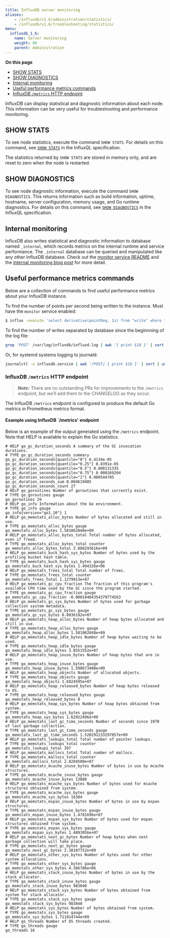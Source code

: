 ```yaml
---
title: InfluxDB server monitoring
aliases:
    - /influxdb/v1.6/administration/statistics/
    - /influxdb/v1.6/troubleshooting/statistics/
menu:
  influxdb_1_6:
    name: Server monitoring
    weight: 80
    parent: Administration
---
```


**On this page**

* [SHOW STATS](#show-stats)
* [SHOW DIAGNOSTICS](#show-diagnostics)
* [Internal monitoring](#internal-monitoring)
* [Useful performance metrics commands](#useful-performance-metrics-commands)
* [InfluxDB `/metrics` HTTP endpoint](#influxdb-metrics-http-endpoint)


InfluxDB can display statistical and diagnostic information about each node.
This information can be very useful for troubleshooting and performance monitoring.

## SHOW STATS

To see node statistics, execute the command `SHOW STATS`.
For details on this command, see [`SHOW STATS`](/influxdb/v1.6/query_language/spec#show-stats) in the InfluxQL specification.

The statistics returned by `SHOW STATS` are stored in memory only, and are reset to zero when the node is restarted.

## SHOW DIAGNOSTICS

To see node diagnostic information, execute the command `SHOW DIAGNOSTICS`.
This returns information such as build information, uptime, hostname, server configuration, memory usage, and Go runtime diagnostics.
For details on this command, see [`SHOW DIAGNOSTICS`](/influxdb/v1.6/query_language/spec#show-diagnostics) in the InfluxQL specification.

## Internal monitoring
InfluxDB also writes statistical and diagnostic information to database named `_internal`, which records metrics on the internal runtime and service performance.
The `_internal` database can be queried and manipulated like any other InfluxDB database.
Check out the [monitor service README](https://github.com/influxdata/influxdb/blob/1.6/monitor/README.md) and the [internal monitoring blog post](https://influxdb.com/blog/2015/09/22/monitoring_internal_show_stats.html) for more detail.

## Useful performance metrics commands

Below are a collection of commands to find useful performance metrics about your InfluxDB instance.

To find the number of points per second being written to the instance. Must have the `monitor` service enabled:
```bash
$ influx -execute 'select derivative(pointReq, 1s) from "write" where time > now() - 5m' -database '_internal' -precision 'rfc3339'
```

To find the number of writes separated by database since the beginnning of the log file:

```bash
grep 'POST' /var/log/influxdb/influxd.log | awk '{ print $10 }' | sort | uniq -c
```

Or, for systemd systems logging to journald:

```bash
journalctl -u influxdb.service | awk '/POST/ { print $10 }' | sort | uniq -c
```

### InfluxDB `/metrics` HTTP endpoint

> ***Note:*** There are no outstanding PRs for improvements to the `/metrics` endpoint, but we’ll add them to the CHANGELOG as they occur.

The InfluxDB `/metrics` endpoint is configured to produce the default Go metrics in Prometheus metrics format.


#### Example using InfluxDB `/metrics' endpoint

Below is an example of the output generated using the `/metrics` endpoint. Note that HELP is available to explain the Go statistics.

```
# HELP go_gc_duration_seconds A summary of the GC invocation durations.
# TYPE go_gc_duration_seconds summary
go_gc_duration_seconds{quantile="0"} 6.4134e-05
go_gc_duration_seconds{quantile="0.25"} 8.8391e-05
go_gc_duration_seconds{quantile="0.5"} 0.000131335
go_gc_duration_seconds{quantile="0.75"} 0.000169204
go_gc_duration_seconds{quantile="1"} 0.000544705
go_gc_duration_seconds_sum 0.004619405
go_gc_duration_seconds_count 27
# HELP go_goroutines Number of goroutines that currently exist.
# TYPE go_goroutines gauge
go_goroutines 29
# HELP go_info Information about the Go environment.
# TYPE go_info gauge
go_info{version="go1.10"} 1
# HELP go_memstats_alloc_bytes Number of bytes allocated and still in use.
# TYPE go_memstats_alloc_bytes gauge
go_memstats_alloc_bytes 1.581062048e+09
# HELP go_memstats_alloc_bytes_total Total number of bytes allocated, even if freed.
# TYPE go_memstats_alloc_bytes_total counter
go_memstats_alloc_bytes_total 2.808293616e+09
# HELP go_memstats_buck_hash_sys_bytes Number of bytes used by the profiling bucket hash table.
# TYPE go_memstats_buck_hash_sys_bytes gauge
go_memstats_buck_hash_sys_bytes 1.494326e+06
# HELP go_memstats_frees_total Total number of frees.
# TYPE go_memstats_frees_total counter
go_memstats_frees_total 1.1279913e+07
# HELP go_memstats_gc_cpu_fraction The fraction of this program's available CPU time used by the GC since the program started.
# TYPE go_memstats_gc_cpu_fraction gauge
go_memstats_gc_cpu_fraction -0.00014404354379774563
# HELP go_memstats_gc_sys_bytes Number of bytes used for garbage collection system metadata.
# TYPE go_memstats_gc_sys_bytes gauge
go_memstats_gc_sys_bytes 6.0936192e+07
# HELP go_memstats_heap_alloc_bytes Number of heap bytes allocated and still in use.
# TYPE go_memstats_heap_alloc_bytes gauge
go_memstats_heap_alloc_bytes 1.581062048e+09
# HELP go_memstats_heap_idle_bytes Number of heap bytes waiting to be used.
# TYPE go_memstats_heap_idle_bytes gauge
go_memstats_heap_idle_bytes 3.8551552e+07
# HELP go_memstats_heap_inuse_bytes Number of heap bytes that are in use.
# TYPE go_memstats_heap_inuse_bytes gauge
go_memstats_heap_inuse_bytes 1.590673408e+09
# HELP go_memstats_heap_objects Number of allocated objects.
# TYPE go_memstats_heap_objects gauge
go_memstats_heap_objects 1.6924595e+07
# HELP go_memstats_heap_released_bytes Number of heap bytes released to OS.
# TYPE go_memstats_heap_released_bytes gauge
go_memstats_heap_released_bytes 0
# HELP go_memstats_heap_sys_bytes Number of heap bytes obtained from system.
# TYPE go_memstats_heap_sys_bytes gauge
go_memstats_heap_sys_bytes 1.62922496e+09
# HELP go_memstats_last_gc_time_seconds Number of seconds since 1970 of last garbage collection.
# TYPE go_memstats_last_gc_time_seconds gauge
go_memstats_last_gc_time_seconds 1.520291233297057e+09
# HELP go_memstats_lookups_total Total number of pointer lookups.
# TYPE go_memstats_lookups_total counter
go_memstats_lookups_total 397
# HELP go_memstats_mallocs_total Total number of mallocs.
# TYPE go_memstats_mallocs_total counter
go_memstats_mallocs_total 2.8204508e+07
# HELP go_memstats_mcache_inuse_bytes Number of bytes in use by mcache structures.
# TYPE go_memstats_mcache_inuse_bytes gauge
go_memstats_mcache_inuse_bytes 13888
# HELP go_memstats_mcache_sys_bytes Number of bytes used for mcache structures obtained from system.
# TYPE go_memstats_mcache_sys_bytes gauge
go_memstats_mcache_sys_bytes 16384
# HELP go_memstats_mspan_inuse_bytes Number of bytes in use by mspan structures.
# TYPE go_memstats_mspan_inuse_bytes gauge
go_memstats_mspan_inuse_bytes 1.4781696e+07
# HELP go_memstats_mspan_sys_bytes Number of bytes used for mspan structures obtained from system.
# TYPE go_memstats_mspan_sys_bytes gauge
go_memstats_mspan_sys_bytes 1.4893056e+07
# HELP go_memstats_next_gc_bytes Number of heap bytes when next garbage collection will take place.
# TYPE go_memstats_next_gc_bytes gauge
go_memstats_next_gc_bytes 2.38107752e+09
# HELP go_memstats_other_sys_bytes Number of bytes used for other system allocations.
# TYPE go_memstats_other_sys_bytes gauge
go_memstats_other_sys_bytes 4.366786e+06
# HELP go_memstats_stack_inuse_bytes Number of bytes in use by the stack allocator.
# TYPE go_memstats_stack_inuse_bytes gauge
go_memstats_stack_inuse_bytes 983040
# HELP go_memstats_stack_sys_bytes Number of bytes obtained from system for stack allocator.
# TYPE go_memstats_stack_sys_bytes gauge
go_memstats_stack_sys_bytes 983040
# HELP go_memstats_sys_bytes Number of bytes obtained from system.
# TYPE go_memstats_sys_bytes gauge
go_memstats_sys_bytes 1.711914744e+09
# HELP go_threads Number of OS threads created.
# TYPE go_threads gauge
go_threads 16
```
